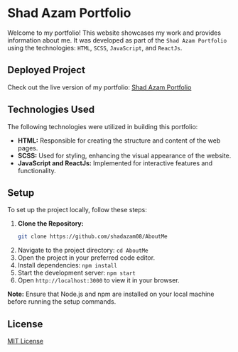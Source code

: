 <!-- # My Portfolio

This My Portfolio Website developed as part of the `Shad Azam Portfolio`. The Portfolio is built using `HTML, SCSS, JavaScript, ReactJs` technologies.

## Deployed link of project

## Deployed Project

[Shad Azam Portfolio](https://shad-azam.vercel.app/)

## Technologies Used

The following technologies were used in the development of My Portfolio:

- `HTML:` Used for creating the structure and content of web pages.
- `SCSS:` Used for styling the website and enhancing its visual appearance.
- `JavaScript and ReactJs:` Used for implementing interactive features and functionality.

## Setup

To set up the project locally, follow these steps:

1. **Clone the repository:**

```bash
    git clone https://github.com/shadazam08/AboutMe

2. Navigate to the project directory: `cd AboutMe`
3. Open the project in your preferred code editor.
4. Install dependencies: `npm install`
5. Start the development server: `npm start`
6. Open `http://localhost:3000` to view it in your browser.

**Note:** Ensure that Node.js and npm are installed on your local machine before running the setup commands.

## License

[MIT License](LICENSE)
``` -->

# Shad Azam Portfolio

Welcome to my portfolio! This website showcases my work and provides information about me. It was developed as part of the `Shad Azam Portfolio` using the technologies: `HTML`, `SCSS`, `JavaScript`, and `ReactJs`.

## Deployed Project

Check out the live version of my portfolio: [Shad Azam Portfolio](https://shad-azam.vercel.app/)

## Technologies Used

The following technologies were utilized in building this portfolio:

- **HTML:** Responsible for creating the structure and content of the web pages.
- **SCSS:** Used for styling, enhancing the visual appearance of the website.
- **JavaScript and ReactJs:** Implemented for interactive features and functionality.

## Setup

To set up the project locally, follow these steps:

1. **Clone the Repository:**
   ```bash
   git clone https://github.com/shadazam08/AboutMe

2.  Navigate to the project directory: `cd AboutMe`
3. Open the project in your preferred code editor.
4. Install dependencies: `npm install`
5. Start the development server: `npm start`
6. Open `http://localhost:3000` to view it in your browser.

**Note:** Ensure that Node.js and npm are installed on your local machine before running the setup commands.

## License

[MIT License](LICENSE)